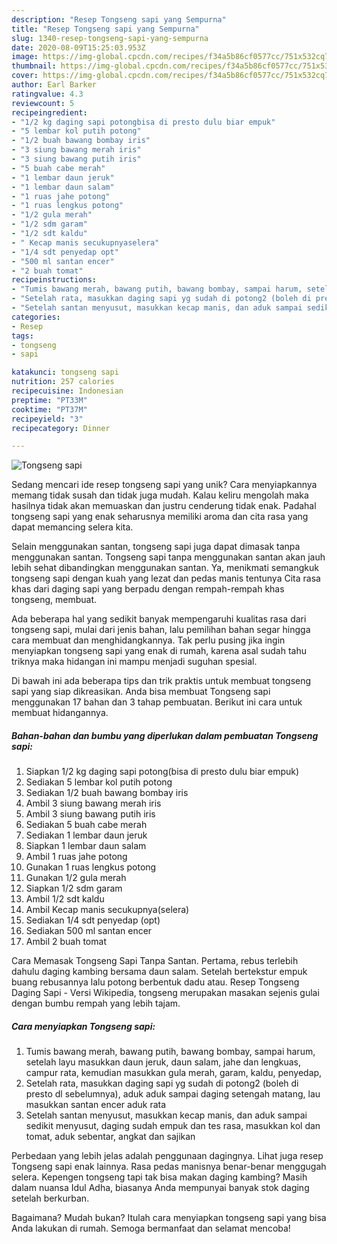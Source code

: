 ```yaml
---
description: "Resep Tongseng sapi yang Sempurna"
title: "Resep Tongseng sapi yang Sempurna"
slug: 1340-resep-tongseng-sapi-yang-sempurna
date: 2020-08-09T15:25:03.953Z
image: https://img-global.cpcdn.com/recipes/f34a5b86cf0577cc/751x532cq70/tongseng-sapi-foto-resep-utama.jpg
thumbnail: https://img-global.cpcdn.com/recipes/f34a5b86cf0577cc/751x532cq70/tongseng-sapi-foto-resep-utama.jpg
cover: https://img-global.cpcdn.com/recipes/f34a5b86cf0577cc/751x532cq70/tongseng-sapi-foto-resep-utama.jpg
author: Earl Barker
ratingvalue: 4.3
reviewcount: 5
recipeingredient:
- "1/2 kg daging sapi potongbisa di presto dulu biar empuk"
- "5 lembar kol putih potong"
- "1/2 buah bawang bombay iris"
- "3 siung bawang merah iris"
- "3 siung bawang putih iris"
- "5 buah cabe merah"
- "1 lembar daun jeruk"
- "1 lembar daun salam"
- "1 ruas jahe potong"
- "1 ruas lengkus potong"
- "1/2 gula merah"
- "1/2 sdm garam"
- "1/2 sdt kaldu"
- " Kecap manis secukupnyaselera"
- "1/4 sdt penyedap opt"
- "500 ml santan encer"
- "2 buah tomat"
recipeinstructions:
- "Tumis bawang merah, bawang putih, bawang bombay, sampai harum, setelah layu masukkan daun jeruk, daun salam, jahe dan lengkuas, campur rata, kemudian masukkan gula merah, garam, kaldu, penyedap,"
- "Setelah rata, masukkan daging sapi yg sudah di potong2 (boleh di presto dl sebelumnya), aduk aduk sampai daging setengah matang, lau masukkan santan encer aduk rata"
- "Setelah santan menyusut, masukkan kecap manis, dan aduk sampai sedikit menyusut, daging sudah empuk dan tes rasa, masukkan kol dan tomat, aduk sebentar, angkat dan sajikan"
categories:
- Resep
tags:
- tongseng
- sapi

katakunci: tongseng sapi 
nutrition: 257 calories
recipecuisine: Indonesian
preptime: "PT33M"
cooktime: "PT37M"
recipeyield: "3"
recipecategory: Dinner

---
```



![Tongseng sapi](https://img-global.cpcdn.com/recipes/f34a5b86cf0577cc/751x532cq70/tongseng-sapi-foto-resep-utama.jpg)

Sedang mencari ide resep tongseng sapi yang unik? Cara menyiapkannya memang tidak susah dan tidak juga mudah. Kalau keliru mengolah maka hasilnya tidak akan memuaskan dan justru cenderung tidak enak. Padahal tongseng sapi yang enak seharusnya memiliki aroma dan cita rasa yang dapat memancing selera kita.

Selain menggunakan santan, tongseng sapi juga dapat dimasak tanpa menggunakan santan. Tongseng sapi tanpa menggunakan santan akan jauh lebih sehat dibandingkan menggunakan santan. Ya, menikmati semangkuk tongseng sapi dengan kuah yang lezat dan pedas manis tentunya Cita rasa khas dari daging sapi yang berpadu dengan rempah-rempah khas tongseng, membuat.

Ada beberapa hal yang sedikit banyak mempengaruhi kualitas rasa dari tongseng sapi, mulai dari jenis bahan, lalu pemilihan bahan segar hingga cara membuat dan menghidangkannya. Tak perlu pusing jika ingin menyiapkan tongseng sapi yang enak di rumah, karena asal sudah tahu triknya maka hidangan ini mampu menjadi suguhan spesial.


Di bawah ini ada beberapa tips dan trik praktis untuk membuat tongseng sapi yang siap dikreasikan. Anda bisa membuat Tongseng sapi menggunakan 17 bahan dan 3 tahap pembuatan. Berikut ini cara untuk membuat hidangannya.

<!--inarticleads1-->

##### Bahan-bahan dan bumbu yang diperlukan dalam pembuatan Tongseng sapi:

1. Siapkan 1/2 kg daging sapi potong(bisa di presto dulu biar empuk)
1. Sediakan 5 lembar kol putih potong
1. Sediakan 1/2 buah bawang bombay iris
1. Ambil 3 siung bawang merah iris
1. Ambil 3 siung bawang putih iris
1. Sediakan 5 buah cabe merah
1. Sediakan 1 lembar daun jeruk
1. Siapkan 1 lembar daun salam
1. Ambil 1 ruas jahe potong
1. Gunakan 1 ruas lengkus potong
1. Gunakan 1/2 gula merah
1. Siapkan 1/2 sdm garam
1. Ambil 1/2 sdt kaldu
1. Ambil  Kecap manis secukupnya(selera)
1. Sediakan 1/4 sdt penyedap (opt)
1. Sediakan 500 ml santan encer
1. Ambil 2 buah tomat


Cara Memasak Tongseng Sapi Tanpa Santan. Pertama, rebus terlebih dahulu daging kambing bersama daun salam. Setelah bertekstur empuk buang rebusannya lalu potong berbentuk dadu atau. Resep Tongseng Daging Sapi - Versi Wikipedia, tongseng merupakan masakan sejenis gulai dengan bumbu rempah yang lebih tajam. 

<!--inarticleads2-->

##### Cara menyiapkan Tongseng sapi:

1. Tumis bawang merah, bawang putih, bawang bombay, sampai harum, setelah layu masukkan daun jeruk, daun salam, jahe dan lengkuas, campur rata, kemudian masukkan gula merah, garam, kaldu, penyedap,
1. Setelah rata, masukkan daging sapi yg sudah di potong2 (boleh di presto dl sebelumnya), aduk aduk sampai daging setengah matang, lau masukkan santan encer aduk rata
1. Setelah santan menyusut, masukkan kecap manis, dan aduk sampai sedikit menyusut, daging sudah empuk dan tes rasa, masukkan kol dan tomat, aduk sebentar, angkat dan sajikan


Perbedaan yang lebih jelas adalah penggunaan dagingnya. Lihat juga resep Tongseng sapi enak lainnya. Rasa pedas manisnya benar-benar menggugah selera. Kepengen tongseng tapi tak bisa makan daging kambing? Masih dalam nuansa Idul Adha, biasanya Anda mempunyai banyak stok daging setelah berkurban. 

Bagaimana? Mudah bukan? Itulah cara menyiapkan tongseng sapi yang bisa Anda lakukan di rumah. Semoga bermanfaat dan selamat mencoba!
